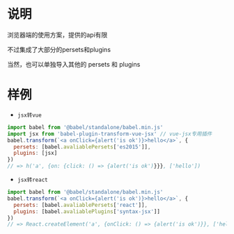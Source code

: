 # 说明
浏览器端的使用方案，提供的api有限

不过集成了大部分的persets和plugins

当然，也可以单独导入其他的 persets 和 plugins

# 样例
- `jsx转vue`
``` js
import babel from '@babel/standalone/babel.min.js'
import jsx from 'babel-plugin-transform-vue-jsx' // vue-jsx专用插件
babel.transform(`<a onClick={alert('is ok')}>hello</a>`, {
  persets: [babel.avaliablePersets['es2015']],
  plugins: [jsx]
})
// => h('a', {on: {click: () => {alert('is ok')}}}, ['hello'])
```

- `jsx转react`
``` js
import babel from '@babel/standalone/babel.min.js'
babel.transform(`<a onClick={alert('is ok')}>hello</a>`, {
  persets: [babel.avaliablePersets['react']],
  plugins: [babel.avaliablePlugins['syntax-jsx']]
})
// => React.createElement('a', {onClick: () => {alert('is ok')}}, ['hello'])
```
